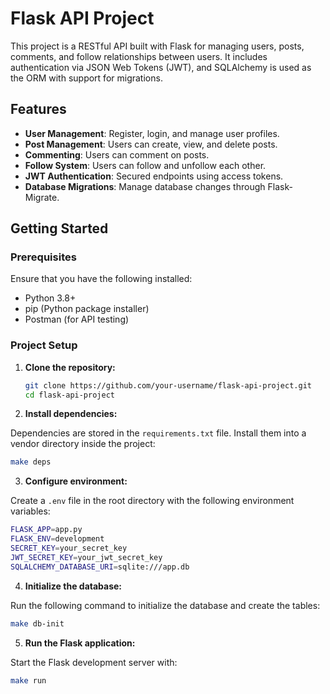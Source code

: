 # Flask API Project

This project is a RESTful API built with Flask for managing users, posts, comments, and follow relationships between users. It includes authentication via JSON Web Tokens (JWT), and SQLAlchemy is used as the ORM with support for migrations.

## Features
- **User Management**: Register, login, and manage user profiles.
- **Post Management**: Users can create, view, and delete posts.
- **Commenting**: Users can comment on posts.
- **Follow System**: Users can follow and unfollow each other.
- **JWT Authentication**: Secured endpoints using access tokens.
- **Database Migrations**: Manage database changes through Flask-Migrate.

## Getting Started

### Prerequisites

Ensure that you have the following installed:
- Python 3.8+
- pip (Python package installer)
- Postman (for API testing)

### Project Setup

1. **Clone the repository:**

   ```bash
   git clone https://github.com/your-username/flask-api-project.git
   cd flask-api-project
   ```

2. **Install dependencies:**

Dependencies are stored in the `requirements.txt` file. Install them into a vendor directory inside the project:

   ```bash
   make deps
   ```

3. **Configure environment:**

Create a `.env` file in the root directory with the following environment variables:

   ```bash
   FLASK_APP=app.py
   FLASK_ENV=development
   SECRET_KEY=your_secret_key
   JWT_SECRET_KEY=your_jwt_secret_key
   SQLALCHEMY_DATABASE_URI=sqlite:///app.db
   ```

4. **Initialize the database:**

Run the following command to initialize the database and create the tables:

   ```bash
   make db-init
   ```

5. **Run the Flask application:**

Start the Flask development server with:

   ```bash
   make run
   ```
